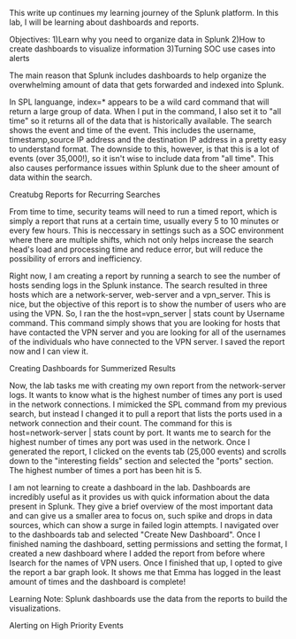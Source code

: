 This write up continues my learning journey of the Splunk platform. In this lab, I will be learning about dashboards and reports. 

Objectives:
1)Learn why you need to organize data in Splunk
2)How to create dashboards to visualize information
3)Turning SOC use cases into alerts


The main reason that Splunk includes dashboards to help organize the overwhelming amount of data that gets forwarded and indexed into Splunk.

In SPL languange, index=* appears to be a wild card command that will return a large group of data. When I put in the command, I also set it to "all time" so it returns all of the data that is historically available. The search shows the event and time of the event. This includes the username, timestamp,source IP address and the destination IP address in a pretty easy to understand format. The downside to this, however, is that this is a lot of events (over 35,000!), so it isn't wise to include data from "all time". This also causes performance issues within Splunk due to the sheer amount of data within the search. 


Creatubg Reports for Recurring Searches 

From time to time, security teams will need to run a timed report, which is simply a report that runs at a certain time, usually every 5 to 10 minutes or every few hours. This is neccessary in settings such as a SOC environment where there are multiple shifts, which not only helps increase the search head's load and processing time and reduce error, but will reduce the possibility of errors and inefficiency. 

Right now, I am creating a report by running a search to see the number of hosts sending logs in the Splunk instance. The search resulted in three hosts which are a network-server, web-server and a vpn_server. This is nice, but the objective of this report is to show the number of users who are using the VPN. So, I ran the the host=vpn_server | stats count by Username command. This command simply shows that you are looking for hosts that have contacted the VPN server and you are looking for all of the usernames of the individuals who have connected to the VPN server. I saved the report now and I can view it.


Creating Dashboards for Summerized Results 

Now, the lab tasks me with creating my own report from the network-server logs. It wants to know what is the highest number of times any port is used in the network connections. I mimicked the SPL command from my previous search, but instead I changed it to pull a report that lists the ports used in a network connection and their count. The command for this is host=network-server | stats count by port. It wants me to search for the highest number of times any port was used in the network. Once I generated the report, I clicked on the events tab (25,000 events) and scrolls down to the "interesting fields" section and selected the "ports" section. The highest number of times a port has been hit is 5.

I am not learning to create a dashboard in the lab. Dashboards are incredibly useful as it provides us with quick information about the data present in Splunk. They give a brief overview of the most important data and can give us a smaller area to focus on, such spike and drops in data sources, which can show a surge in failed login attempts. I navigated over to the dashboards tab and selected "Create New Dashboard". Once I finished naming the dashboard, setting permissions and setting the format, I created a new dashboard where I added the report from before where Isearch for the names of VPN users. Once I finished that up, I opted to give the report a bar graph look. It shows me that Emma has logged in the least amount of times and the dashboard is complete!

Learning Note: Splunk dashboards use the data from the reports to build the visualizations. 


Alerting on High Priority Events 


